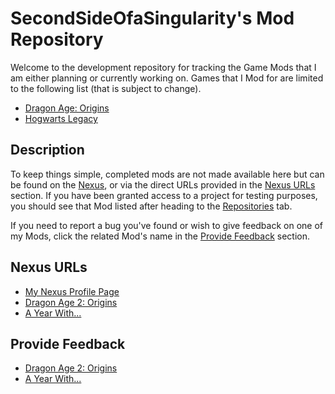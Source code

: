 # SecondSideOfaSingularity's Mod Repository
Welcome to the development repository for tracking the Game Mods that I am either planning or currently working on. Games that I Mod for are limited to the following list (that is subject to change).
 - [Dragon Age: Origins](https://dragonage.fandom.com/wiki/Dragon_Age:_Origins)
 - [Hogwarts Legacy](https://hogwarts-legacy.fandom.com/wiki/Hogwarts_Legacy_Wiki)

## Description
To keep things simple, completed mods are not made available here but can be found on the [Nexus](https://www.nexusmods.com/), or via the direct URLs provided in the [Nexus URLs](#nexus-urls) section. If you have been granted access to a project for testing purposes, you should see that Mod listed after heading to the [Repositories](https://github.com/orgs/SecondSideOfaSingularity/repositories) tab.

If you need to report a bug you've found or wish to give feedback on one of my Mods, click the related Mod's name in the [Provide Feedback](#provide-feedback) section.

## Nexus URLs
- [My Nexus Profile Page](https://www.nexusmods.com/users/114285913)
- [Dragon Age 2: Origins](https://www.nexusmods.com/dragonage/mods/5709)
- [A Year With...](https://www.nexusmods.com/dragonage/mods/5666)

## Provide Feedback
- [Dragon Age 2: Origins]()
- [A Year With...]()
